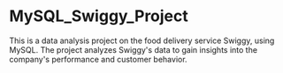 # MySQL_Swiggy_Project
This is a data analysis project on the food delivery service Swiggy, using MySQL. The project analyzes Swiggy's data to gain insights into the company's performance and customer behavior.
